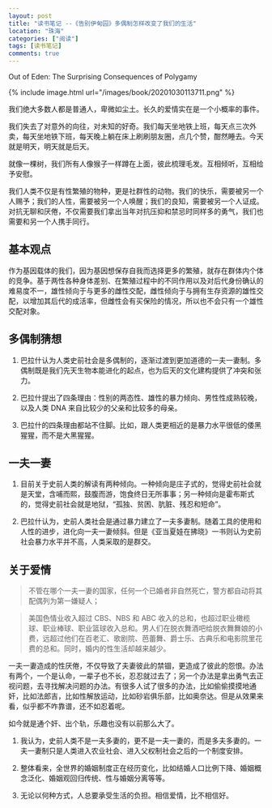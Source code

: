 ```yaml
---
layout: post
title: "读书笔记 --《告别伊甸园》多偶制怎样改变了我们的生活"
location: "珠海"
categories: ["阅读"]
tags: [读书笔记]
comments: true
---
```


Out of Eden: The Surprising Consequences of Polygamy

{% include image.html url="/images/book/20201030113711.png" %}

我们绝大多数人都是普通人，卑微如尘土。长久的爱情实在是一个小概率的事件。

我们失去了对意外的向往，对未知的好奇。我们每天坐地铁上班，每天点三次外卖，每天坐地铁下班，每天晚上躺在床上刷刷朋友圈，点几个赞，酣然睡去。今天就是明天，明天就是后天。

就像一棵树，我们所有人像猴子一样蹲在上面，彼此梳理毛发。互相倾听，互相给予安慰。

我们人类不仅是有性繁殖的物种，更是社群性的动物。我们的快乐，需要被另一个人赐予；我们的人性，需要被另一个人唤醒；我们的良知，需要被另一个人证成。
对抗无聊和厌倦，不仅需要我们拿出当年对抗压抑和禁忌时同样多的勇气，我们也需要和另一个人携手同行。


## 基本观点

作为基因载体的我们，因为基因想保存自我而选择更多的繁殖，就存在群体内个体的竞争。基于两性各种身体差别、在繁殖过程中的不同作用以及对后代身份确认的难易度不一，雄性倾向于与更多的雌性交配，雌性倾向于与拥有生存资源的雄性交配，以增加其后代的成活率，但雌性会有买保险的情况，所以也不会只有一个雄性交配对象。


## 多偶制猜想

1. 巴拉什认为人类史前社会是多偶制的，逐渐过渡到更加道德的一夫一妻制。多偶制既是我们先天生物本能进化的起点，也为后天的文化建构提供了冲突和张力。

2. 巴拉什提出了四条理由：性别的两态性、雄性的暴力倾向、男性性成熟较晚，以及人类 DNA 来自比较少的父亲和比较多的母亲。

3. 巴拉什的四条理由都站不住脚。比如，跟人类更相近的是暴力水平很低的倭黑猩猩，而不是大黑猩猩。


## 一夫一妻

1. 目前关于史前人类的解读有两种倾向。一种倾向是庄子式的，觉得史前社会就是天堂，含哺而熙，鼓腹而游，饱食终日无所事事；另一种倾向是霍布斯式的，觉得史前社会就是地狱，“孤独、贫困、肮脏、残忍和短命”。

2. 巴拉什认为，史前人类社会是通过暴力建立了一夫多妻制。随着工具的使用和人性的进步，进化向一夫一妻倾斜。但是《亚当夏娃在拂晓》一书则认为史前社会暴力水平并不高，人类采取的是群交。


## 关于爱情

> 不管在哪个一夫一妻的国家，任何一个已婚者非自然死亡，警方都自动将其配偶列为第一嫌疑人；

> 美国色情业收入超过 CBS、NBS 和 ABC 收入的总和，也超过职业橄榄球、职业棒球、职业篮球收入总和。男人们在脱衣舞酒吧给脱衣舞舞娘的小费，远超过他们在百老汇、歌剧院、芭蕾舞、爵士乐、古典乐和电影院里花费的总和。同时，婚内的性生活却越来越少。

一夫一妻造成的性厌倦，不仅导致了夫妻彼此的禁锢，更造成了彼此的怨恨。办法有两个，一个是认命，一辈子也不长，忍忍就过去了；另一个办法是拿出勇气去正视问题，去寻找解决问题的办法。有很多人试了很多的办法，比如偷偷摸摸地通奸，比如法郎吉，比如性解放运动，比如砂岩俱乐部，比如奥奈达。但是从效果来看，似乎都不咋靠谱，还不如忍着呢。

如今就是通个奸、出个轨，乐趣也没有以前那么大了。

1. 我认为，史前人类不是一夫多妻的，更不是一夫一妻的，而是多夫多妻的。一夫一妻制只是人类进入农业社会、进入父权制社会之后的一个制度安排。

2. 整体看来，全世界的婚姻制度正在经历变化，比如结婚人口比例下降、婚姻概念泛化、婚姻观回归传统、性与婚姻分离等等。

3. 无论以何种方式，人总要承受生活的负担。相信爱情，比不相信好。
